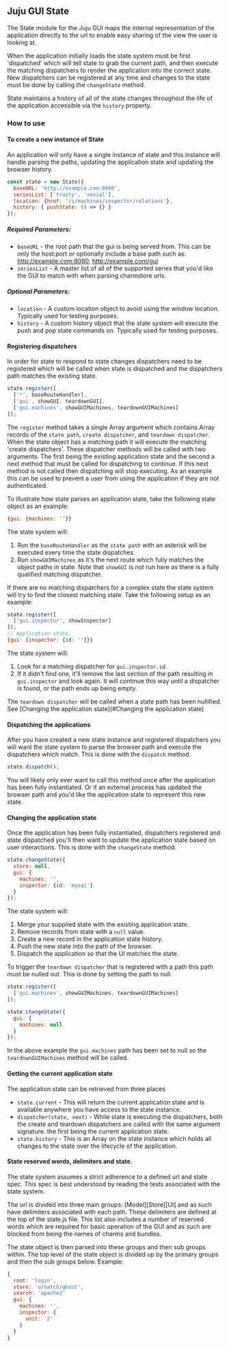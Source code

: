 ## Juju GUI State

The State module for the Juju GUI maps the internal representation of the
application directly to the url to enable easy sharing of the view the user
is looking at.

When the application initially loads the state system must be first 'dispatched'
which will tell state to grab the current path, and then execute the matching
dispatchers to render the application into the correct state. New dispatchers
can be registered at any time and changes to the state must be done by calling
the `changeState` method.

State maintains a history of all of the state changes throughout the life of
the application accessible via the `history` property.

### How to use

#### To create a new instance of State
An application will only have a single instance of state and this instance
will handle parsing the paths, updating the application state and updating
the browser history.

```JavaScript
const state = new State({
  baseURL: 'http://example.com:8080',
  seriesList: ['trusty', 'xenial'],
  location: {href: '/i/machines/inspector/relations'},
  history: { pushState: () => {} }
});
```
##### Required Parameters:
- `baseURL` - the root path that the gui is being served from. This can be only
  the host:port or optionally include a base path such as:
  http://example.com:8080, http://example.com/gui
- `seriesList` - A master list of all of the supported series that you'd like the
  GUI to match with when parsing charmstore urls.

##### Optional Parameters:
- `location` - A custom location object to avoid using the window
  location. Typically used for testing purposes.
- `history` - A custom history object that the state system will execute the
  push and pop state commands on. Typically used for testing purposes.


#### Registering dispatchers
In order for state to respond to state changes dispatchers need to be registered
which will be called when state is dispatched and the dispatchers path matches
the existing state.

```JavaScript
state.register([
  ['*', baseRouteHandler],
  ['gui', showGUI, teardownGUI],
  ['gui.machines', showGUIMachines, teardownGUIMachines]
]);
```

The `register` method takes a single Array argument which contains Array records
of the `state path`, `create dispatcher`, and `teardown dispatcher`. When the
state object has a matching path it will execute the matching
'create dispatchers'. These dispatcher methods will be called with two
arguments. The first being the existing application state and the second a next
method that must be called for dispatching to continue. If this next method is
not called then dispatching will stop executing. As an example this can be used
to prevent a user from using the application if they are not authenticated.

To illustrate how state parses an application state, take the following state
object as an example:

```JavaScript
{gui: {machines: ''}}
```

The state system will:
1. Run the `baseRouteHandler` as the `state path` with an asterisk will be
   executed every time the state dispatches.
2. Run `showGUIMachines` as it's the next route which fully matches the
   object paths in state. Note that `showGUI` is not run here as there is a
   fully qualified matching dispatcher.

If there are no matching dispatchers for a complex state the state system will
try to find the closest matching state. Take the following setup as an
example:

```JavaScript
state.register([
  ['gui.inspector', showInspector]
]);
// Application state.
{gui: {inspector: {id: ''}}}
```

The state system will:
1. Look for a matching dispatcher for `gui.inspector.id`.
2. If it didn't find one, it'll remove the last section of the path resulting in
   `gui.inspector` and look again. It will continue this way until a
   dispatcher is found, or the path ends up being empty.

The `teardown dispatcher` will be called when a state path has been nullified.
See [Changing the application state](#Changing the application state)

#### Dispatching the applications
After you have created a new state instance and registered dispatchers you will
want the state system to parse the browser path and execute the dispatchers
which match. This is done with the `dispatch` method.

```JavaScript
state.dispatch();
```

You will likely only ever want to call this method once after the application
has been fully instantiated. Or if an external process has updated the browser
path and you'd like the application state to represent this new state.

#### Changing the application state
Once the application has been fully instantiated, dispatchers registered and
state dispatched you'll then want to update the application state based on
user interactions. This is done with the `changeState` method.

```JavaScript
state.changeState({
  store: null,
  gui: {
    machines: '',
    inspector: {id: 'mysql'}
  }
});
```

The state system will:
1. Merge your supplied state with the existing application state.
2. Remove records from state with a `null` value.
3. Create a new record in the application state history.
4. Push the new state into the path of the browser.
5. Dispatch the application so that the UI matches the state.

To trigger the `teardown dispatcher` that is registered with a path this path
must be nulled out. This is done by setting the path to null.

```JavaScript
state.register([
  ['gui.machines', showGUIMachines, teardownGUIMachines]
]);

state.changeState({
  gui: {
    machines: null
  }
});
```

In the above example the `gui.machines` path has been set to null so the
`teardownGUIMachines` method will be called.

#### Getting the current application state
The application state can be retrieved from three places

- `state.current` - This will return the current application state and is
  available anywhere you have access to the state instance.
- `dispatcher(state, next)` - While state is executing the dispatchers, both the
  create and teardown dispatchers are called with the same argument signature.
  the first being the current application state.
- `state.history` - This is an Array on the state instance which
  holds all changes to the state over the lifecycle of the application.

#### State reserved words, delimiters and state.
The state system assumes a strict adherence to a defined url and state spec.
This spec is best understood by reading the tests associated with the state
system.

The url is divided into three main groups: [Model][Store][UI] and as such have
delimiters associated with each path. These delimiters are defined at the top
of the state.js file. This list also includes a number of reserved words which
are required for basic operation of the GUI and as such are blocked from being
the names of charms and bundles.

The state object is then parsed into these groups and then sub groups within.
The top level of the state object is divided up by the primary groups and then
the sub groups below. Example:

```JavaScript
{
  root: 'login',
  store: 'u/hatch/ghost',
  search: 'apache2'
  gui: {
    machines: '',
    inspector: {
      unit: '2'
    }
  }
}
```
